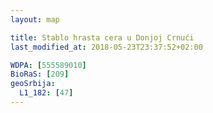 ```yaml
---
layout: map

title: Stablo hrasta cera u Donjoj Crnući
last_modified_at: 2018-05-23T23:37:52+02:00

WDPA: [555589010]
BioRaS: [209]
geoSrbija:
  L1_182: [47]
---
```

